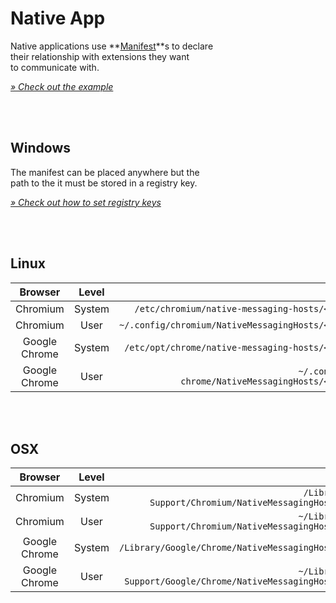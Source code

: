 
# Native App

Native applications use **[Manifest]**s to declare <br>
their relationship with extensions they want <br>
to communicate with.

*[» Check out the example][Example]*

<br>
<br>

## Windows

The manifest can be placed anywhere but the <br>
path to the it must be stored in a registry key.

*[» Check out how to set registry keys][Registry]*

<br>
<br>

## Linux

| Browser | Level | Location
|:-------:|:-----:|----------:
| Chromium | System | `/etc/chromium/native-messaging-hosts/<appId>.json`
| Chromium | User | `~/.config/chromium/NativeMessagingHosts/<appId>.json`
| Google Chrome | System | `/etc/opt/chrome/native-messaging-hosts/<appId>.json`
| Google Chrome | User | `~/.config/google-chrome/NativeMessagingHosts/<appId>.json`

<br>
<br>

## OSX

| Browser | Level | Location
|:-------:|:-----:|----------:
Chromium | System | `/Library/Application Support/Chromium/NativeMessagingHosts/<appId>.json`
Chromium | User | `~/Library/Application Support/Chromium/NativeMessagingHosts/<appId>.json`
Google Chrome | System | `/Library/Google/Chrome/NativeMessagingHosts/<appId>.json`
Google Chrome | User | `~/Library/Application Support/Google/Chrome/NativeMessagingHosts/<appId>.json`

<br>


<!----------------------------------------------------------------------------->

[Manifest]: Host%20Manifest.md
[Registry]: Registry.md
[Example]: example/app/Manifest.json
